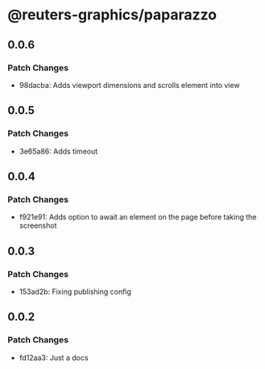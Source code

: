 # @reuters-graphics/paparazzo

## 0.0.6

### Patch Changes

- 98dacba: Adds viewport dimensions and scrolls element into view

## 0.0.5

### Patch Changes

- 3e65a86: Adds timeout

## 0.0.4

### Patch Changes

- f921e91: Adds option to await an element on the page before taking the screenshot

## 0.0.3

### Patch Changes

- 153ad2b: Fixing publishing config

## 0.0.2

### Patch Changes

- fd12aa3: Just a docs
